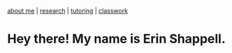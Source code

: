 [about me](about.md)
 | [research](research.md)
 | [tutoring](tutoring.md)
 | [classwork](classwork.md)

# Hey there! My name is Erin Shappell.
